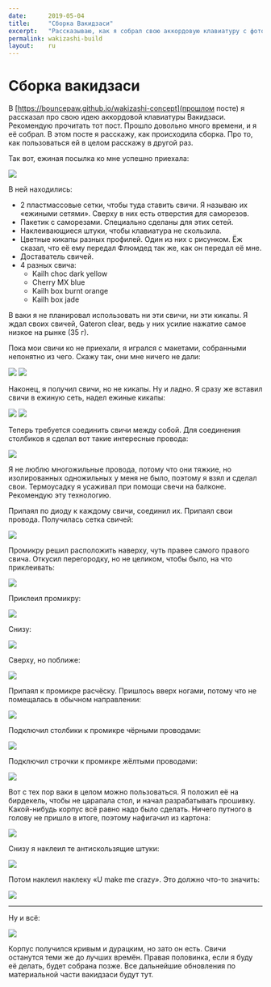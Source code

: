 ```yaml
---
date:      2019-05-04
title:     "Сборка Вакидзаси"
excerpt:   "Рассказываю, как я собрал свою аккордовую клавиатуру с фото."
permalink: wakizashi-build
layout:    ru
---
```

# Сборка вакидзаси

В [https://bouncepaw.github.io/wakizashi-concept](прошлом посте) я рассказал про
свою идею аккордовой клавиатуры Вакидзаси. Рекомендую прочитать тот пост. Прошло
довольно много времени, и я её собрал. В этом посте я расскажу, как происходила
сборка. Про то, как пользоваться ей в целом расскажу в другой раз.

Так вот, ежиная посылка ко мне успешно приехала:

![](/data/img/waki-build/00-jozh.jpg)

В ней находились:

- 2 пластмассовые сетки, чтобы туда ставить свичи. Я называю их «ежиными
  сетями». Сверху в них есть отверстия для саморезов.
- Пакетик с саморезами. Специально сделаны для этих сетей.
- Наклеивающиеся штуки, чтобы клавиатура не скользила.
- Цветные кикапы разных профилей. Один из них с рисунком. Ёж сказал, что её ему
  передал Флюмдед так же, как он передал её мне.
- Доставатель свичей.
- 4 разных свича:
  - Kailh choc dark yellow
  - Cherry MX blue
  - Kailh box burnt orange
  - Kailh box jade

В ваки я не планировал использовать ни эти свичи, ни эти кикапы. Я ждал своих
свичей, Gateron clear, ведь у них усилие нажатие самое низкое на рынке (35 г).

Пока мои свичи ко не приехали, я игрался с макетами, собранными непонятно из
чего. Скажу так, они мне ничего не дали:

![](/data/img/waki-build/01-breadboard-concept.jpg)
![](/data/img/waki-build/02-breadboard-concept.jpg)

Наконец, я получил свичи, но не кикапы. Ну и ладно. Я сразу же вставил свичи в
ежиную сеть, надел ежиные кикапы:

![](/data/img/waki-build/03-inserted-switches-above.jpg)
![](/data/img/waki-build/04-inserted-switches-below.jpg)

Теперь требуется соединить свичи между собой. Для соединения столбиков я сделал
вот такие интересные провода:

![](/data/img/waki-build/05-column-wire.jpg)

Я не люблю многожильные провода, потому что они тяжкие, но изолированных
одножильных у меня не было, поэтому я взял и сделал свои. Термоусадку я усаживал
при помощи свечи на балконе. Рекомендую эту технологию.

Припаял по диоду к каждому свичи, соединил их. Припаял свои провода. Получилась
сетка свичей:

![](/data/img/waki-build/06-grid.jpg)

Промикру решил расположить наверху, чуть правее самого правого свича. Откусил
перегородку, но не целиком, чтобы было, на что приклеивать:

![](/data/img/waki-build/07-cut-bridge.jpg)

Приклеил промикру:

![](/data/img/waki-build/08-pro-micro-above.jpg)

Снизу:

![](/data/img/waki-build/09-pro-micro-below.jpg)

Сверху, но поближе:

![](/data/img/waki-build/10-pro-micro-close-up.jpg)

Припаял к промикре расчёску. Пришлось вверх ногами, потому что не помещалась в
обычном направлении:

![](/data/img/waki-build/11-pro-micro-connector.jpg)

Подключил столбики к промикре чёрными проводами:

![](/data/img/waki-build/12-columns-connected.jpg)

Подключил строчки к промикре жёлтыми проводами:

![](/data/img/waki-build/13-rows-connected.jpg)

Вот с тех пор ваки в целом можно пользоваться. Я положил её на бирдекель, чтобы
не царапала стол, и начал разрабатывать прошивку. Какой-нибудь корпус всё равно
надо было сделать. Ничего путного в голову не пришло в итоге, поэтому нафигачил
из картона:

![](/data/img/waki-build/14-shit-and-sticks.jpg) <!-- говорящее название, huh -->

Снизу я наклеил те антискользящие штуки:

![](/data/img/waki-build/15-anti-glide.jpg)

Потом наклеил наклеку «U make me crazy». Это должно что-то значить:

![](/data/img/waki-build/16-u-make-me-crazy.jpg)

<hr>

Ну и всё:

![](/data/img/waki-build/17-final.jpg)

Корпус получился кривым и дурацким, но зато он есть. Свичи останутся теми же до
лучших времён. Правая половинка, если я буду её делать, будет собрана позже. Все
дальнейшие обновления по материальной части вакидзаси будут тут.
